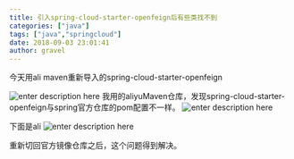 ```yaml
---
title: 引入spring-cloud-starter-openfeign后有些类找不到 
categories: ["java"]
tags: ["java","springcloud"]
date: 2018-09-03 23:01:41 
author: gravel
---
```

今天用ali maven重新导入的spring-cloud-starter-openfeign

<!--more-->

![enter description here][1]
我用的aliyuMaven仓库，发现spring-cloud-starter-openfeign与spring官方仓库的pom配置不一样。
![enter description here][2]

下面是ali
![enter description here][3]

重新切回官方镜像仓库之后，这个问题得到解决。


[1]: 1.png "1"
[2]: 2.png "2"
[3]: 3.png "3"